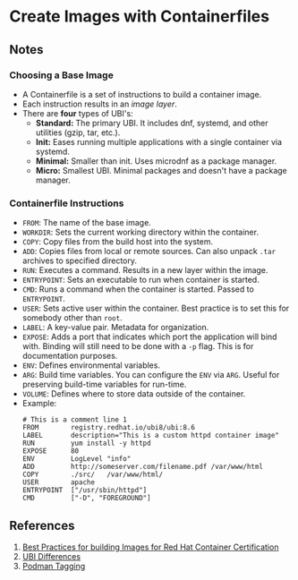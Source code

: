 # Create Images with Containerfiles

## Notes

### Choosing a Base Image

- A Containerfile is a set of instructions to build a container image.
- Each instruction results in an *image layer*.
- There are **four** types of UBI's:
  - **Standard:** The primary UBI. It includes dnf, systemd, and other utilities (gzip, tar, etc.).
  - **Init:** Eases running multiple applications with a single container via systemd.
  - **Minimal:** Smaller than init. Uses microdnf as a package manager.
  - **Micro:** Smallest UBI. Minimal packages and doesn't have a package manager.

### Containerfile Instructions

- `FROM`: The name of the base image.
- `WORKDIR`: Sets the current working directory within the container.
- `COPY`: Copy files from the build host into the system.
- `ADD`: Copies files from local or remote sources. Can also unpack `.tar` archives to specified directory.
- `RUN`: Executes a command. Results in a new layer within the image.
- `ENTRYPOINT`: Sets an executable to run when container is started.
- `CMD`: Runs a command when the container is started. Passed to `ENTRYPOINT`.
- `USER`: Sets active user within the container. Best practice is to set this for somebody other than `root`.
- `LABEL`: A key-value pair. Metadata for organization.
- `EXPOSE`: Adds a port that indicates which port the application will bind with. Binding will still need to be done with a `-p` flag. This is for documentation purposes.
- `ENV`: Defines environmental variables.
- `ARG`: Build time variables. You can configure the `ENV` via `ARG`. Useful for preserving build-time variables for run-time.
- `VOLUME`: Defines where to store data outside of the container.
- Example:
  ```
  # This is a comment line 1
  FROM        registry.redhat.io/ubi8/ubi:8.6
  LABEL       description="This is a custom httpd container image"
  RUN         yum install -y httpd
  EXPOSE      80
  ENV         LogLevel "info"
  ADD         http://someserver.com/filename.pdf /var/www/html
  COPY        ./src/   /var/www/html/
  USER        apache
  ENTRYPOINT  ["/usr/sbin/httpd"]
  CMD         ["-D", "FOREGROUND"] 
  ```
  
## References

1. [Best Practices for building Images for Red Hat Container Certification](https://developers.redhat.com/articles/2021/11/11/best-practices-building-images-pass-red-hat-container-certification#)
2. [UBI Differences](https://access.redhat.com/documentation/en-us/red_hat_enterprise_linux/8/html-single/building_running_and_managing_containers/index#con_understanding-the-ubi-standard-images_assembly_types-of-container-images)
3. [Podman Tagging](https://docs.podman.io/en/latest/markdown/podman-tag.1.html)
